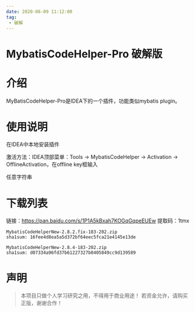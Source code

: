 ```yaml
---
date: 2020-06-09 11:12:00
tag:
 - 破解
---
```


# MybatisCodeHelper-Pro 破解版

# 介绍

MyBatisCodeHelper-Pro是IDEA下的一个插件，功能类似mybatis plugin。

# 使用说明

在IDEA中本地安装插件

激活方法：IDEA顶部菜单：Tools -> MybatisCodeHelper -> Activation -> OfflineActivation，在offline key框输入

任意字符串

# 下载列表

链接：https://pan.baidu.com/s/1P1A5kBxah7KOGqGqpeEUEw 提取码：1tmx

```
MybatisCodeHelperNew-2.8.2.fix-183-202.zip
sha1sum: 16fee4d8ea5a5d372bf64eec5fca21e4145e13de

MybatisCodeHelperNew-2.8.4-183-202.zip
sha1sum: d07334a96fd37b61227327b0405849cc9d139589
```

# 声明

> 本项目只做个人学习研究之用，不得用于商业用途！
> 若资金允许，请购买正版，谢谢合作！